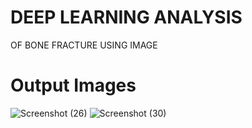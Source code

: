# DEEP LEARNING ANALYSIS
 OF BONE FRACTURE USING IMAGE
 # Output Images
![Screenshot (26)](https://github.com/user-attachments/assets/19e0862d-1069-4b75-bcc9-43ab264ac97d)
![Screenshot (30)](https://github.com/user-attachments/assets/da257e62-c665-4d09-8a82-6706bd44f2b1)
